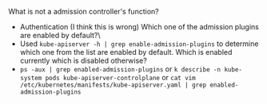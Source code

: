  What is not a admission controller's function?
 - Authentication (I think this is wrong)
Which one of the admission plugins are enabled by default?\
- Used `kube-apiserver -h | grep enable-admission-plugins` to determine which one from the list are enabled by default.
Which is enabled currently which is disabled otherwise?
- `ps -aux | grep enabled-admission-plugins` or `k describe -n kube-system pods kube-apiserver-controlplane` or `cat vim /etc/kubernetes/manifests/kube-apiserver.yaml | grep enabled-admission-plugins`
